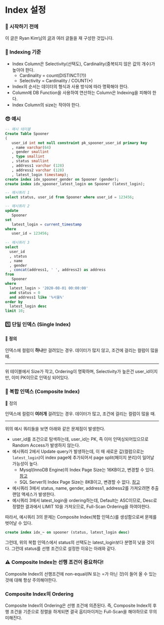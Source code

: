 # Index 설정

### 🎊 시작하기 전에

이 글은 Ryan Kim님의 [글](https://medium.com/spoontech/index-%EC%97%90-%EB%8C%80%ED%95%B4-ed3f7609c0cd)과 여러 글들을 재 구성한 것입니다. 

### 📌 Indexing 기준

- Index Column은 Selectivity(선택도), Cardinality(중복되지 않은 값의 개수)가 높아야 한다.
  - Cardinality = count(DISTINCT(?))
  - Selectivity = Cardinality / COUNT(*)
- Index의 순서는 데이터의 형식과 사용 방식에 따라 명확해야 한다.
- Column에 DB Function을 사용하여 연산하는 Column은 Indexing을 피해야 한다.
- Index Column의 size는 작아야 한다.

### 😎 예시

```sql
-- 예시 테이블
Create Table Spooner 
(
   user_id int not null constraint pk_spooner_user_id primary key
   , name varchar(64)
   , gender smallint 
   , type smallint 
   , status smallint 
   , address1 varchar (128)
   , address2 varchar (128)
   , latest_login timestamp);
create index idx_spooner_gender on Spooner (gender);
create index idx_spooner_latest_login on Spooner (latest_login);

-- 예시쿼리 1
select status, user_id from Spooner where user_id = 123456;

-- 예시쿼리 2
update 
   Spooner 
set 
   latest_login = current_timestamp 
where 
   user_id = 123456;
   
-- 예시쿼리 3
select 
  user_id
  , status
  , name
  , gender 
  , concat(address1, ' ', address2) as address 
from 
   Spooner 
where 
  latest_login > '2020-08-01 00:00:00' 
  and status = 0
  and address1 like '%서울%'
order by 
  latest_login desc 
limit 10;
```

### 1️⃣ 단일 인덱스 (Single Index)

#### 📌 정의

인덱스에 컬럼이 **하나**만 걸려있는 경우. 데이터가 많지 않고, 조건에 걸리는 컬럼이 많을 때.

---

위 테이블에서 Size가 작고, Ordering이 명확하며, Selectivity가 높은건 user_id이지만, 이미 PK이므로 인덱싱 되어있다.

### 🔢 복합 인덱스 (Composite Index)

📌 정의

인덱스에 컬럼이 **여러개** 걸려있는 경우. 데이터가 많고, 조건에 걸리는 컬럼이 많을 때.

---

위의 예시 쿼리들을 보면 아래와 같은 문제점이 발생한다.

- user_id를 조건으로 탐색하는데, user_id는 PK, 즉 이미 인덱싱되어있으므로 Random Access가 발생하지 않는다.
- 예시쿼리 2에서 Update query가 발생하는데, 이 때 새로운 값(컬럼으로는 `latest_login`)이  index page에 추가되어서 page split(페이지 분리)이 일어날 가능성이 높다.
  - Mysql(InnoDB Engine)의 Index Page Size는 16KB이고, 변경할 수 있다. [참고](https://dev.mysql.com/doc/refman/8.0/en/innodb-parameters.html#sysvar_innodb_page_size)
  - SQL Server의 Index Page Size는 8KB이고, 변경할 수 없다. [참고](https://stackoverflow.com/questions/7067365/how-do-we-change-the-page-size-of-sql-server)
- 예시쿼리 3에서 status, name, gender, address1, address2를 가져오려면 추출 랜덤 액세스가 발생한다.
- 예시쿼리 3에서 latest_login을 ordering하는데, Default는 ASC이므로, Desc로 정렬한 결과에서 LIMIT 10을 가져오므로, Full-Scan Ordering을 하여야한다.

따라서, 예시쿼리 3의 문제는 Composite Index(복합 인덱스)를 생성함으로써 문제를 벗어날 수 있다.

```sql
create index idx_~ on spooner (status, latest_login desc)
```

그런데, 위의 복합 인덱스에서 status의 선택도는 latest_login보다 분명히 낮을 것이다. 그런데 status를 선행 조건으로 설정한 이유는 아래와 같다.

### ⚠️ Composite Index는 선행 조건이 중요하다!

Composite Index의 선행조건에 non-equal(IN 또는 =가 아닌 것)이 들어 올 수 있는 것에 대해 항상 주의해야한다.

### Composite Index의 Ordering

Composite Index의 Ordering은 선행 조건에 의존된다. 즉, Composite Index의 후행 조건을 기준으로 정렬을 하게되면 결국 옵티마이저는 Full-Scan을 해야하므로 무의미해진다.